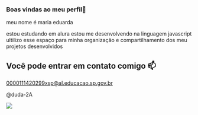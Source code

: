 ### Boas vindas ao meu perfil💙


meu nome é maria eduarda 

estou estudando em alura
estou me desenvolvendo na linguagem javascript
ultilizo esse espaço para minha organização e compartilhamento dos meu projetos desenvolvidos

## Você pode entrar em contato comigo 📫

0000111420299xsp@al.educacao.sp.gov.br

@duda-2A

![](https://media1.tenor.com/m/sR6tkmxxrhQAAAAd/depressed-bored.gif)
